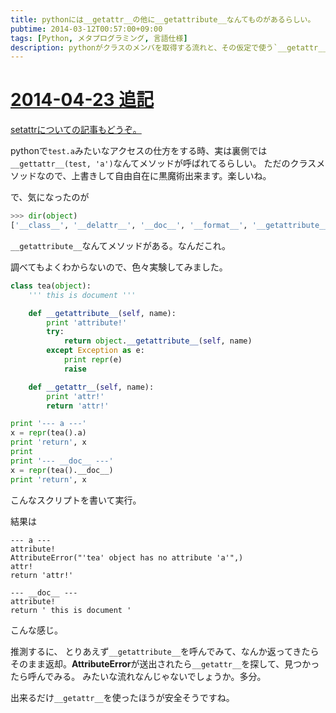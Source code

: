 ```yaml
---
title: pythonには__getattr__の他に__getattribute__なんてものがあるらしい。
pubtime: 2014-03-12T00:57:00+09:00
tags: [Python, メタプログラミング, 言語仕様]
description: pythonがクラスのメンバを取得する流れと、その仮定で使う`__getattr__`と`__getattribute__`の挙動について調べてみました。
---
```


<ins date="2014-04-23">

# 2014-04-23 追記

[setattrについての記事](/blog/2014/03/python-setattr)もどうぞ。

</ins>

pythonで`test.a`みたいなアクセスの仕方をする時、実は裏側では`__gettattr__(test, 'a')`なんてメソッドが呼ばれてるらしい。
ただのクラスメソッドなので、上書きして自由自在に黒魔術出来ます。楽しいね。

で、気になったのが
``` python
>>> dir(object)
['__class__', '__delattr__', '__doc__', '__format__', '__getattribute__', '__hash__', '__init__', '__new__', '__reduce__', '__reduce_ex__', '__repr__', '__setattr__', '__sizeof__', '__str__', '__subclasshook__']
```
`__getattribute__`なんてメソッドがある。なんだこれ。

調べてもよくわからないので、色々実験してみました。
``` python
class tea(object):
    ''' this is document '''

    def __getattribute__(self, name):
        print 'attribute!'
        try:
            return object.__getattribute__(self, name)
        except Exception as e:
            print repr(e)
            raise

    def __getattr__(self, name):
        print 'attr!'
        return 'attr!'

print '--- a ---'
x = repr(tea().a)
print 'return', x
print
print '--- __doc__ ---'
x = repr(tea().__doc__)
print 'return', x
```
こんなスクリプトを書いて実行。

結果は
```
--- a ---
attribute!
AttributeError("'tea' object has no attribute 'a'",)
attr!
return 'attr!'

--- __doc__ ---
attribute!
return ' this is document '
```
こんな感じ。

推測するに、
とりあえず`__getattribute__`を呼んでみて、なんか返ってきたらそのまま返却。**AttributeError**が送出されたら`__getattr__`を探して、見つかったら呼んでみる。
みたいな流れなんじゃないでしょうか。多分。

出来るだけ`__getattr__`を使ったほうが安全そうですね。
